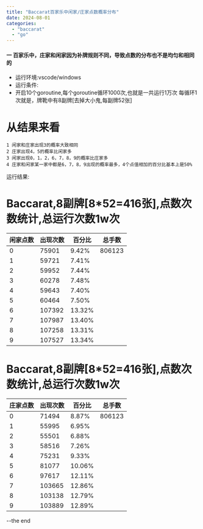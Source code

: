 ```yaml
---
title: "Baccarat百家乐中闲家/庄家点数概率分布"
date: 2024-08-01
categories: 
  - "baccarat"
  - "go"
---
```


#### 一 百家乐中，庄家和闲家因为补牌规则不同，导致点数的分布也不是均匀和相同的

- 运行环境:vscode/windows
- 运行条件:
- 开启10个goroutine,每个goroutine循环1000次,也就是一共运行1万次 每循环1次就是，牌靴中有8副牌[去掉大小鬼,每副牌52张]

# 从结果来看

```
1 闲家和庄家出现3的概率大致相同
2 庄家出现4，5的概率比闲家多
3 闲家出现0，1，2，6，7，8，9的概率比庄家多
4 庄家和闲家某一家中都是6，7，8，9出现的概率最多，4个点值相加的百分比基本上是50%
```

运行结果:

# Baccarat,8副牌[8*52=416张],点数次数统计,总运行次数1w次

| 闲家点数 | 出现次数 | 百分比 | 总手数 |
| --- | --- | --- | --- |
| 0 | 75901 | 9.42% | 806123 |
| 1 | 59721 | 7.41% |
| 2 | 59952 | 7.44% |
| 3 | 60278 | 7.48% |
| 4 | 59643 | 7.40% |
| 5 | 60464 | 7.50% |
| 6 | 107392 | 13.32% |
| 7 | 107987 | 13.40% |
| 8 | 107258 | 13.31% |
| 9 | 107527 | 13.34% |

# Baccarat,8副牌[8*52=416张],点数次数统计,总运行次数1w次

| 庄家点数 | 出现次数 | 百分比 | 总手数 |
| --- | --- | --- | --- |
| 0 | 71494 | 8.87% | 806123 |
| 1 | 55995 | 6.95% |
| 2 | 55501 | 6.88% |
| 3 | 58516 | 7.26% |
| 4 | 75231 | 9.33% |
| 5 | 81077 | 10.06% |
| 6 | 97617 | 12.11% |
| 7 | 103665 | 12.86% |
| 8 | 103138 | 12.79% |
| 9 | 103889 | 12.89% |

--the end
